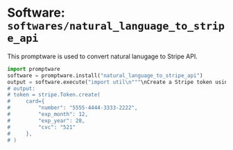 # Software: `softwares/natural_language_to_stripe_api`

This promptware is used to convert natural lanugage to Stripe API.

```python
import promptware
software = promptware.install("natural_language_to_stripe_api")
output = software.execute("import util\n"""\nCreate a Stripe token using the users credit card: 5555-4444-3333-2222, expiration date 12 / 28, cvc 521\n"""")
# output:
# token = stripe.Token.create(
#     card={
#         "number": "5555-4444-3333-2222",
#         "exp_month": 12,
#         "exp_year": 28,
#         "cvc": "521"
#     },
# )
```
